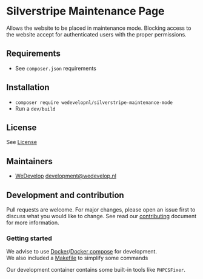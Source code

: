 # Silverstripe Maintenance Page
Allows the website to be placed in maintenance mode. Blocking access to the website accept for
authenticated users with the proper permissions.

## Requirements
* See `composer.json` requirements

## Installation
* `composer require wedevelopnl/silverstripe-maintenance-mode`
* Run a `dev/build`

## License
See [License](LICENSE)

## Maintainers
* [WeDevelop](https://www.wedevelop.nl/) <development@wedevelop.nl>

## Development and contribution
Pull requests are welcome. For major changes, please open an issue first to discuss what you would like to change.
See read our [contributing](CONTRIBUTING.md) document for more information.

### Getting started
We advise to use [Docker](https://docker.com)/[Docker compose](https://docs.docker.com/compose/) for development.\
We also included a [Makefile](https://www.gnu.org/software/make/) to simplify some commands

Our development container contains some built-in tools like `PHPCSFixer`.
